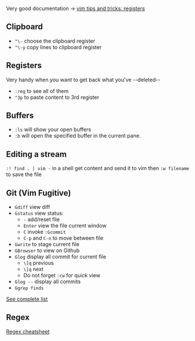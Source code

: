 Very good documentation → [vim tips and tricks: registers](https://www.cs.oberlin.edu/\~kuperman/help/vim/registers.html)

## Clipboard

- `"\-` choose the clipboard register
- `"\-y` copy lines to clipboard register

## Registers

Very handy when you want to get back what you've --deleted--

- `:reg` to see all of them
- `"3p` to paste content to 3rd register

## Buffers

- `:ls` will show your open buffers
- `:b` <number> will open the specified buffer in the current pane.

## Editing a stream

`:! find . | vim -`  in a shell get content and send it to vim then `:w filename` to save the file

## Git (Vim Fugitive)

- `Gdiff` view diff
- `Gstatus` view status:
  - `-` add/reset file
  - `Enter` view the file current window
  - `C` invoke `:Gcommit`
  - `C-p` and `C-n` to move between file
- `Gwrite` to stage current file
- `GBrowser` to view on Github
- `Glog` display all commit for current file
  - `\[q` previous
  - `\]q` next
  - Do not forget `:cw` for quick view
- `Glog --` display all commits
- `Ggrep finds`

[See complete list](https://github.com/tpope/vim-fugitive/blob/master/doc/fugitive.txt)

## Regex

[Regex cheatsheet](https://remram44.github.io/regex-cheatsheet/regex.html)
